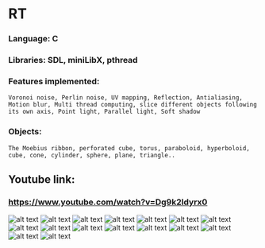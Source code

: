 # RT
### Language: C
### Libraries: SDL, miniLibX, pthread
### Features implemented:
```
Voronoi noise, Perlin noise, UV mapping, Reflection, Antialiasing, Motion blur, Multi thread computing, slice different objects following its own axis, Point light, Parallel light, Soft shadow
```
### Objects:
```
The Moebius ribbon, perforated cube, torus, paraboloid, hyperboloid, cube, cone, cylinder, sphere, plane, triangle..
```
## Youtube link: 
### https://www.youtube.com/watch?v=Dg9k2Idyrx0
![alt text](https://github.com/ilkou/rt/blob/master/ScreenShot/13377.png "1337 logo")
![alt text](https://github.com/ilkou/rt/blob/master/ScreenShot/all_limited.png "limited objects")
![alt text](https://github.com/ilkou/rt/blob/master/ScreenShot/flashlight.png "flashlight-spotlight")
![alt text](https://github.com/ilkou/rt/blob/master/ScreenShot/42.png "reflection of earth on perlin")
![alt text](https://github.com/ilkou/rt/blob/master/ScreenShot/multi-objet.png "uv mapping")
![alt text](https://github.com/ilkou/rt/blob/master/ScreenShot/multi-objet-focus.png "focus")
![alt text](https://github.com/ilkou/rt/blob/master/ScreenShot/multi-objet-cartoon.png "cartoon-filter")
![alt text](https://github.com/ilkou/rt/blob/master/ScreenShot/android.png "android")
![alt text](https://github.com/ilkou/rt/blob/master/ScreenShot/table.png "table")
![alt text](https://github.com/ilkou/rt/blob/master/ScreenShot/space3jpg.png "space")
![alt text](https://github.com/ilkou/rt/blob/master/ScreenShot/sphere-no-soft-shadow.png "normal shadow")
![alt text](https://github.com/ilkou/rt/blob/master/ScreenShot/sphere-soft-shadow.png "softshadow")
![alt text](https://github.com/ilkou/rt/blob/master/ScreenShot/demo1.png "limited cone + perlin")
![alt text](https://github.com/ilkou/rt/blob/master/ScreenShot/moebius.png "moebius")
![alt text](https://github.com/ilkou/rt/blob/master/ScreenShot/all.png "different objects")
![alt text](https://github.com/ilkou/rt/blob/master/ScreenShot/all2.png "different objects")
